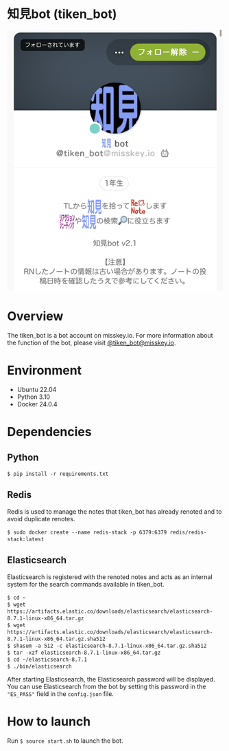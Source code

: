 # 知見bot (tiken_bot)
![img](./data/tiken_bot_image.jpg)

# Overview
The tiken_bot is a bot account on misskey.io.
For more information about the function of the bot, please visit [@tiken_bot@misskey.io](https://misskey.io/@tiken_bot).

# Environment
- Ubuntu 22.04
- Python 3.10
- Docker 24.0.4

# Dependencies
## Python
```
$ pip install -r requirements.txt
```

## Redis
Redis is used to manage the notes that tiken_bot has already renoted and to avoid duplicate renotes.
```
$ sudo docker create --name redis-stack -p 6379:6379 redis/redis-stack:latest
```

## Elasticsearch
Elasticsearch is registered with the renoted notes and acts as an internal system for the search commands available in tiken_bot.
```
$ cd ~
$ wget https://artifacts.elastic.co/downloads/elasticsearch/elasticsearch-8.7.1-linux-x86_64.tar.gz
$ wget https://artifacts.elastic.co/downloads/elasticsearch/elasticsearch-8.7.1-linux-x86_64.tar.gz.sha512
$ shasum -a 512 -c elasticsearch-8.7.1-linux-x86_64.tar.gz.sha512
$ tar -xzf elasticsearch-8.7.1-linux-x86_64.tar.gz
$ cd ~/elasticsearch-8.7.1
$ ./bin/elasticsearch
```

After starting Elasticsearch, the Elasticsearch password will be displayed.
You can use Elasticsearch from the bot by setting this password in the `"ES_PASS"` field in the `config.json` file.

# How to launch
Run `$ source start.sh` to launch the bot.